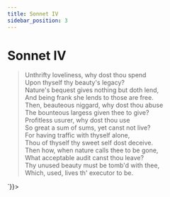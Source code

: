 ```yaml
---
title: Sonnet IV
sidebar_position: 3
---
```

<div dangerouslySetInnerHTML={{__html: `<div><HTML><HEAD><TITLE>Sonnet IV</TITLE></HEAD>
<BODY><H1>Sonnet IV</H1>

<BLOCKQUOTE>Unthrifty loveliness, why dost thou spend<BR>
Upon thyself thy beauty's legacy?<BR>
Nature's bequest gives nothing but doth lend,<BR>
And being frank she lends to those are free.<BR>
Then, beauteous niggard, why dost thou abuse<BR>
The bounteous largess given thee to give?<BR>
Profitless usurer, why dost thou use<BR>
So great a sum of sums, yet canst not live?<BR>
For having traffic with thyself alone,<BR>
Thou of thyself thy sweet self dost deceive.<BR>
Then how, when nature calls thee to be gone,<BR>
What acceptable audit canst thou leave?<BR>
  Thy unused beauty must be tomb'd with thee,<BR>
  Which, used, lives th' executor to be.<BR>
</BLOCKQUOTE>

</BODY></HTML>
</div>`}}></div>